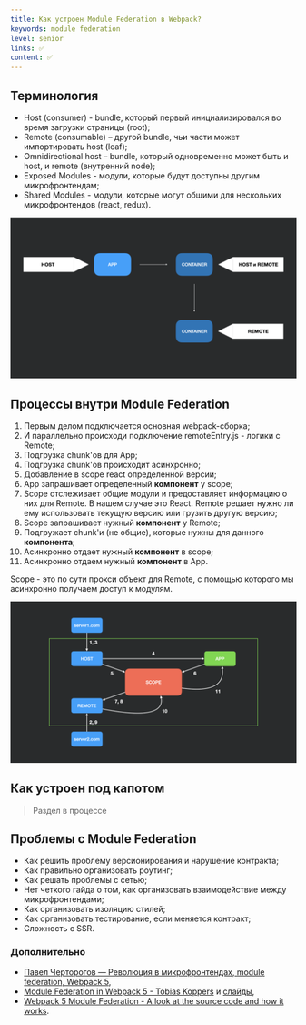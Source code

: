 ```yaml
---
title: Как устроен Module Federation в Webpack?
keywords: module federation
level: senior
links: ✅
content: ✅
---
```


## Терминология

- Host (consumer) - bundle, который первый инициализировался во время загрузки страницы (root);
- Remote (consumable) – другой bundle, чьи части может импортировать host (leaf);
- Omnidirectional host – bundle, который одновременно может быть и host, и remote (внутренний node);
- Exposed Modules - модули, которые будут доступны другим микрофронтендам;
- Shared Modules - модули, которые могут общими для нескольких микрофронтендов (react, redux).

![host-remote](img/host-remote.png)

## Процессы внутри Module Federation 

1. Первым делом подключается основная webpack-сборка;
2. И параллельно происходи подключение remoteEntry.js - логики с Remote;
3. Подгрузка chunk'ов для App;
4. Подгрузка chunk'ов происходит асинхронно;
5. Добавление в scope react определенной версии;
6. App запрашивает определенный **компонент** у scope;
7. Scope отслеживает общие модули и предоставляет информацию о них для Remote. В нашем случае это React. Remote решает нужно ли ему использовать текущую версию или грузить другую версию;
8. Scope запрашивает нужный **компонент** у Remote; 
9. Подгружает chunk'и (не общие), которые нужны для данного **компонента**; 
10. Асинхронно отдает нужный **компонент** в scope;
11. Асинхронно отдаем нужный **компонент** в App.
   
Scope - это по сути прокси объект для Remote, с помощью которого мы асинхронно получаем доступ к модулям.

![mfe-process](img/mfe-process.png)

## Как устроен под капотом

> Раздел в процессе

## Проблемы с Module Federation

- Как решить проблему версионирования и нарушение контракта;
- Как правильно организовать роутинг;
- Как решать проблемы с сетью;
- Нет четкого гайда о том, как организовать взаимодействие между микрофронтендами;
- Как организовать изоляцию стилей;
- Как организовать тестирование, если меняется контракт;
- Сложность с SSR.

### Дополнительно
- [Павел Черторогов — Революция в микрофронтендах, module federation, Webpack 5](https://youtu.be/pcY8-pDGLkI),
- [Module Federation in Webpack 5 - Tobias Koppers](https://youtu.be/gmUm7CTsNhk) и [слайды](https://github.com/sokra/slides/blob/master/content/ModuleFederationWebpack5.md?utm_source=pocket_mylist),
- [Webpack 5 Module Federation - A look at the source code and how it works](https://www.youtube.com/watch?v=HDRIvks0yyk).